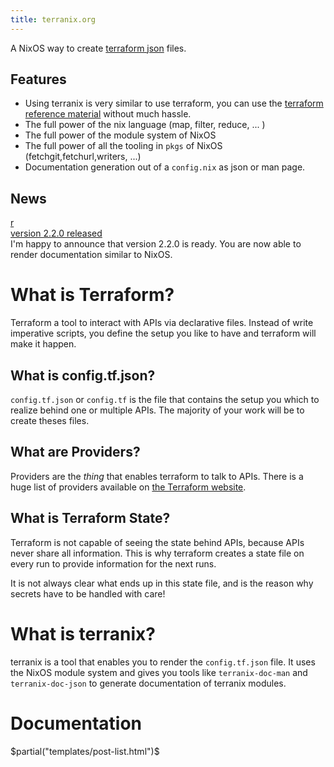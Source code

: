 ```yaml
---
title: terranix.org
---
```


A NixOS way to create [terraform json](https://www.terraform.io/docs/configuration/syntax-json.html) files.

## Features

* Using terranix is very similar to use terraform, you can use the
  [terraform reference material](https://www.terraform.io/docs/providers/index.html) without much hassle.
* The full power of the nix language (map, filter, reduce, ... )
* The full power of the module system of NixOS
* The full power of all the tooling in `pkgs` of NixOS (fetchgit,fetchurl,writers, ...)
* Documentation generation out of a `config.nix` as json or man page.

## News

<div class="media"> <div class="media-left"> <a href="https://github.com/mrVanDalo/terranix/releases/tag/2.2.0"> <div class="avatarholder">r</div> </a> </div> <div class="media-body"> <div class="media-heading"><a href="https://github.com/mrVanDalo/terranix/releases/tag/2.2.0"> version 2.2.0 released </a> </div> <div class="media-content"> I'm happy to announce that version 2.2.0 is ready. You are now able to render documentation similar to NixOS. </div> </div> </div>

# What is Terraform?

Terraform a tool to interact with APIs via declarative files.
Instead of write imperative scripts, you
define the setup you like to have and terraform will make it happen.

## What is config.tf.json?

`config.tf.json` or `config.tf` is the file that contains the
setup you which to realize behind one or multiple APIs.
The majority of your work will be to create theses files.

## What are Providers?

Providers are the *thing* that enables terraform to talk to APIs.
There is a huge list of providers available on 
[the Terraform website](https://www.terraform.io/docs/providers/index.html).

## What is Terraform State?

Terraform is not capable of seeing the state behind APIs,
because APIs never share all information.
This is why terraform creates a state file
on every run to provide information for the next runs.

It is not always clear what ends up in this state file,
and is the reason why secrets have to be handled with care!


# What is terranix?

terranix is a tool that enables you to render the `config.tf.json` file.
It uses the NixOS module system and gives you tools like `terranix-doc-man` and `terranix-doc-json`
to generate documentation of terranix modules.

# Documentation

$partial("templates/post-list.html")$
